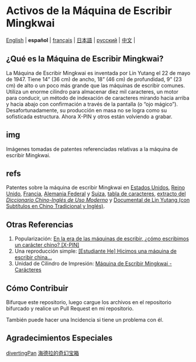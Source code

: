 # Activos de la Máquina de Escribir Mingkwai

[English](https://github.com/ExpedicHabbet/MingkwaiAssets/blob/main/README.md) |
__español__ |
[français](https://github.com/ExpedicHabbet/MingkwaiAssets/blob/main/LISEZMOI.md) |
[日本語](https://github.com/ExpedicHabbet/MingkwaiAssets/blob/main/README-JA.md) |
[русский](https://github.com/ExpedicHabbet/MingkwaiAssets/blob/main/README-RU.md) |
[中文](https://github.com/ExpedicHabbet/MingkwaiAssets/blob/main/README-ZH.md) |

## ¿Qué es la Máquina de Escribir Mingkwai?

La Máquina de Escribir Mingkwai es inventada por Lin Yutang el 22 de mayo de 1947. Tiene 14” (36 cm) de ancho, 18” (46 cm) de profundidad, 9” (23 cm) de alto o un poco más grande que las máquinas de escribir comunes. Utiliza un enorme cilindro para almacenar diez mil caracteres, un motor para conducir, un método de indexación de caracteres mirando hacia arriba y hacia abajo con confirmación a través de la pantalla (o “ojo mágico”). Desafortunadamente, su producción en masa no se logra como su sofisticada estructura. Ahora X-PIN y otros están volviendo a grabar.

## img

Imágenes tomadas de patentes referenciadas relativas a la máquina de escribir Mingkwai.

## refs

Patentes sobre la máquina de escribir Mingkwai en [Estados ](https://github.com/ExpedicHabbet/MingkwaiAssets/blob/main/refs/US2613795A.pdf)[Unidos](https://github.com/ExpedicHabbet/MingkwaiAssets/blob/main/refs/US2613794A.pdf), [Reino Unido](https://github.com/ExpedicHabbet/MingkwaiAssets/blob/main/refs/GB711462A.pdf), [Francia](https://github.com/ExpedicHabbet/MingkwaiAssets/blob/main/refs/FR984303A.pdf), [Alemania Federal](https://github.com/ExpedicHabbet/MingkwaiAssets/blob/main/refs/DE922774C.pdf) y [Suiza](https://github.com/ExpedicHabbet/MingkwaiAssets/blob/main/refs/CH327313A.pdf), [tabla de caracteres](https://github.com/ExpedicHabbet/MingkwaiAssets/blob/main/refs/字表·明快華文打字機.pdf), [extracto del _Diccionario Chino-Inglés de Uso Moderno_](https://github.com/ExpedicHabbet/MingkwaiAssets/blob/main/refs/林語堂《當代漢英詞典》摘錄.pdf) y [Documental de Lin Yutang (con Subtítulos en Chino Tradicional y Inglés)](https://github.com/ExpedicHabbet/MingkwaiAssets/blob/main/refs/林語堂紀錄片(1985年).mp4).

## Otras Referencias

1. Popularización: [En la era de las máquinas de escribir, ¿cómo escribimos un carácter chino? [X-PIN]](https://www.bilibili.com/video/BV1eM4y1w7JF/)
2. Una reproducción simple: [[Estudiante He] Hicimos una máquina de escribir china...](https://www.bilibili.com/video/BV1Sk4y1471G/)
3. Unidad de Cilindro de Impresión: [Máquina de Escribir Mingkwai - Carácteres](https://www.mfuns.net/video/50363)

## Cómo Contribuir

Bifurque este repositorio, luego cargue los archivos en el repositorio bifurcado y realice un Pull Request en mi repositorio.

También puede hacer una Incidencia si tiene un problema con él.

## Agradecimientos Especiales

[divertingPan](https://github.com/divertingPan)
[海德拉的奇幻宝箱](https://www.mfuns.net/member/34656)